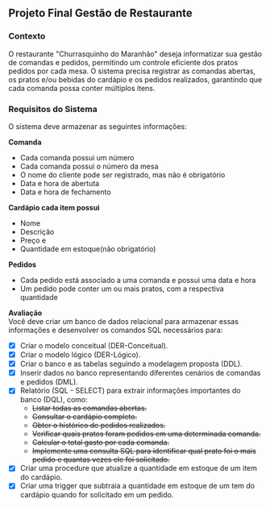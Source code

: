 ## Projeto Final Gestão de Restaurante  
### Contexto    
O restaurante "Churrasquinho do Maranhão" deseja informatizar sua gestão de comandas e pedidos, permitindo um controle eficiente dos pratos pedidos por cada mesa.
O sistema precisa registrar as comandas abertas, os pratos e/ou bebidas do cardápio e os pedidos realizados, garantindo que cada comanda possa conter múltiplos itens.  
  
### Requisitos do Sistema  
O sistema deve armazenar as seguintes informações:  
  
**Comanda**  
- Cada comanda possui um número  
- Cada comanda possui o número da mesa  
- O nome do cliente pode ser registrado, mas não é obrigatório  
- Data e hora de abertuta  
- Data e hora de fechamento  
  
**Cardápio cada item possui**  
- Nome
- Descrição
- Preço e 
- Quantidade em estoque(não obrigatório)  
  
**Pedidos**  
- Cada pedido está associado a uma comanda e possui uma data e hora  
- Um pedido pode conter um ou mais pratos, com a respectiva quantidade  
  
**Avaliação**  
Você deve criar um banco de dados relacional para armazenar essas informações e desenvolver os comandos SQL necessários para:  
- [x] Criar o modelo conceitual (DER-Conceitual).  
- [x] Criar o modelo lógico (DER-Lógico).  
- [x] Criar o banco e as tabelas seguindo a modelagem proposta (DDL).  
- [x] Inserir dados no banco representando diferentes cenários de comandas e pedidos (DML).    
- [x] Relatório (SQL - SELECT) para extrair informações importantes do banco (DQL), como:  
	- ~~Listar todas as comandas abertas.~~
	- ~~Consultar o cardápio completo.~~  
	- ~~Obter o histórico de pedidos realizados.~~ 
	- ~~Verificar quais pratos foram pedidos em uma determinada comanda.~~ 
	- ~~Calcular o total gasto por cada comanda.~~ 
	- ~~Implemente uma consulta SQL para identificar qual prato foi o mais pedido e quantas vezes ele foi solicitado.~~
- [x] Criar uma procedure que atualize a quantidade em estoque de um item do cardápio.  
- [x] Criar uma trigger que subtraia a quantidade em estoque de um tem do cardápio quando for solicitado em um pedido.